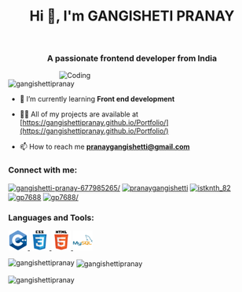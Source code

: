 <h1 align="center">Hi 👋, I'm GANGISHETI PRANAY</h1>  <img scr="pranay.jpg" width="" height"">
<h3 align="center">A passionate frontend developer from India</h3>
<img align="right" alt="Coding" width="400" src="https://cdn.dribbble.com/users/1162077/screenshots/3848914/programmer.gif">

<p align="left"> <img src="https://komarev.com/ghpvc/?username=gangishettipranay&label=Profile%20views&color=0e75b6&style=flat" alt="gangishettipranay" /> </p>

- 🌱 I’m currently learning **Front end development**

- 👨‍💻 All of my projects are available at [https://gangishettipranay.github.io/Portfolio/](https://gangishettipranay.github.io/Portfolio/)

- 📫 How to reach me **pranaygangishetti@gmail.com**

<h3 align="left">Connect with me:</h3>
<p align="left">
<a href="https://linkedin.com/in/gangishetti-pranay-677985265/" target="blank"><img align="center" src="https://raw.githubusercontent.com/rahuldkjain/github-profile-readme-generator/master/src/images/icons/Social/linked-in-alt.svg" alt="gangishetti-pranay-677985265/" height="30" width="40" /></a>
<a href="https://fb.com/pranaygangishetti" target="blank"><img align="center" src="https://raw.githubusercontent.com/rahuldkjain/github-profile-readme-generator/master/src/images/icons/Social/facebook.svg" alt="pranaygangishetti" height="30" width="40" /></a>
<a href="https://www.codechef.com/users/istknth_82" target="blank"><img align="center" src="https://cdn.jsdelivr.net/npm/simple-icons@3.1.0/icons/codechef.svg" alt="istknth_82" height="30" width="40" /></a>
<a href="https://www.hackerrank.com/gp7688" target="blank"><img align="center" src="https://raw.githubusercontent.com/rahuldkjain/github-profile-readme-generator/master/src/images/icons/Social/hackerrank.svg" alt="gp7688" height="30" width="40" /></a>
<a href="https://www.leetcode.com/gp7688/" target="blank"><img align="center" src="https://raw.githubusercontent.com/rahuldkjain/github-profile-readme-generator/master/src/images/icons/Social/leet-code.svg" alt="gp7688/" height="30" width="40" /></a>
</p>

<h3 align="left">Languages and Tools:</h3>
<p align="left"> <a href="https://www.w3schools.com/cpp/" target="_blank" rel="noreferrer"> <img src="https://raw.githubusercontent.com/devicons/devicon/master/icons/cplusplus/cplusplus-original.svg" alt="cplusplus" width="40" height="40"/> </a> <a href="https://www.w3schools.com/css/" target="_blank" rel="noreferrer"> <img src="https://raw.githubusercontent.com/devicons/devicon/master/icons/css3/css3-original-wordmark.svg" alt="css3" width="40" height="40"/> </a> <a href="https://www.w3.org/html/" target="_blank" rel="noreferrer"> <img src="https://raw.githubusercontent.com/devicons/devicon/master/icons/html5/html5-original-wordmark.svg" alt="html5" width="40" height="40"/> </a> <a href="https://www.mysql.com/" target="_blank" rel="noreferrer"> <img src="https://raw.githubusercontent.com/devicons/devicon/master/icons/mysql/mysql-original-wordmark.svg" alt="mysql" width="40" height="40"/> </a> </p>

<p><img align="left" src="https://github-readme-stats.vercel.app/api/top-langs?username=gangishettipranay&show_icons=true&locale=en&layout=compact" alt="gangishettipranay" /></p>

<p>&nbsp;<img align="center" src="https://github-readme-stats.vercel.app/api?username=gangishettipranay&show_icons=true&locale=en" alt="gangishettipranay" /></p>

<p><img align="center" src="https://github-readme-streak-stats.herokuapp.com/?user=gangishettipranay&" alt="gangishettipranay" /></p>

